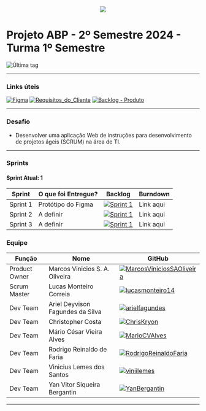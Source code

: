 <p align="center">
  <img src="https://i.imgur.com/ZvXdOPz.png">
  <br />
</p>

# Projeto ABP - 2º Semestre 2024 - Turma 1º Semestre
![Última tag](https://img.shields.io/github/v/tag/hallwaytechgrupo/ABP-2024-2?color=blue&logo=git&logoColor=white&style=for-the-badge)

<hr />

### Links úteis

[![Figma](https://img.shields.io/static/v1?style=for-the-badge&label=&color=black&logo=figma&message=Prot%C3%B3tipo)](https://www.figma.com/proto/JbO5zLjqOLSZqpVH2QZfXN/ABP-2024-2?node-id=0-1&t=4hfZRAhckQHi34pd-1) [![Requisitos_do_Cliente](https://img.shields.io/static/v1?style=for-the-badge&label=&color=black&logo=gitbook&message=Requisitos%20do%20Cliente)](https://github.com/hallwaytechgrupo/ABP-2024-2/wiki/Requisitos-do-Cliente) [![Backlog - Produto](https://img.shields.io/static/v1?style=for-the-badge&label=&color=black&logo=readthedocs&message=Backlog%20do%20Produto)](https://github.com/hallwaytechgrupo/ABP-2024-2/tree/backlog)

<!--
| Título | Link |
|---|---|
| Protótipo | [![Figma](https://img.shields.io/static/v1?style=for-the-badge&label=Figma&color=black&logo=figma&message=Acessar)](#) |
| Requisitos do Cliente | [![Requisitos_do_Cliente](https://img.shields.io/static/v1?style=for-the-badge&label=GitBook&color=black&logo=gitbook&message=Acessar)](#) |
| Backlog - Produto | [![Backlog_Produto](https://img.shields.io/static/v1?style=for-the-badge&label=Backlog%20Produto&color=black&logo=readthedocs&message=Acessar)](#) |
| Burndown | [![Burndown](https://img.shields.io/static/v1?style=for-the-badge&label=Burndown&color=black&logo=simpleanalytics&message=Acessar)](#) |
-->

<hr />

### Desafio
- Desenvolver uma aplicação Web de instruções para desenvolvimento de projetos ágeis (SCRUM) na área de TI.

<hr />

### Sprints
#### Sprint Atual: 1

| Sprint | O que foi Entregue? | Backlog | Burndown | 
|---|---|---|---|
| Sprint 1 | Protótipo do Figma | [![Sprint 1](https://img.shields.io/static/v1?style=for-the-badge&label=Backlog%20Sprint%201&color=blue&logo=readthedocs&message=Acessar)](https://github.com/hallwaytechgrupo/ABP-2024-2/tree/backlog-sprint-1)  | Link aqui |
| Sprint 2 | A definir | [![Sprint 1](https://img.shields.io/static/v1?style=for-the-badge&label=Backlog%20Sprint%202&color=red&logo=readthedocs&message=Indispon%C3%ADvel)](#) | Link aqui |
| Sprint 3 | A definir | [![Sprint 1](https://img.shields.io/static/v1?style=for-the-badge&label=Backlog%20Sprint%203&color=red&logo=readthedocs&message=Indispon%C3%ADvel)](#) | Link aqui |

### Equipe
| Função | Nome | GitHub |
|---|---|---|
| Product Owner | Marcos Vinicios S. A. Oliveira | [![MarcosViniciosSAOliveira](https://img.shields.io/static/v1?style=for-the-badge&label=marcknero&color=purple&logo=github&message=Product%20Owner)](https://github.com/marcknero) |
| Scrum Master | Lucas Monteiro Correia | [![lucasmonteiro14](https://img.shields.io/static/v1?style=for-the-badge&label=lucasmonteiro14&color=green&logo=github&message=Scrum%20Master)](https://github.com/lucasmonteiro14) |
| Dev Team | Ariel Deyvison Fagundes da Silva | [![arielfagundes](https://img.shields.io/static/v1?style=for-the-badge&label=arielfagundes&color=blue&logo=github&message=Dev%20Team)](https://github.com/arielfagundes) |
| Dev Team | Christopher Costa | [![ChrisKryon](https://img.shields.io/static/v1?style=for-the-badge&label=ChrisKryon&color=blue&logo=github&message=Dev%20Team)](https://github.com/ChrisKryon) |
| Dev Team | Mário César Vieira Alves | [![MarioCVAlves](https://img.shields.io/static/v1?style=for-the-badge&label=MarioCesarVieiraAlves&color=blue&logo=github&message=Dev%20Team)](https://github.com/MarioCesarVieiraAlves) |
| Dev Team | Rodrigo Reinaldo de Faria | [![RodrigoReinaldoFaria](https://img.shields.io/static/v1?style=for-the-badge&label=RodrigoReinaldodeFaria&color=blue&logo=github&&message=Dev%20Team)](https://github.com/RodrigoReinaldodeFaria) |
| Dev Team | Vinicius Lemes dos Santos | [![viniilemes](https://img.shields.io/static/v1?style=for-the-badge&label=viniilemes&color=blue&logo=github&message=Dev%20Team)](https://github.com/viniilemes) |
| Dev Team | Yan Vitor Siqueira Bergantin | [![YanBergantin](https://img.shields.io/static/v1?style=for-the-badge&label=YanBergantin&color=blue&logo=github&message=Dev%20Team)](https://github.com/YanBergantin) |

<hr />
